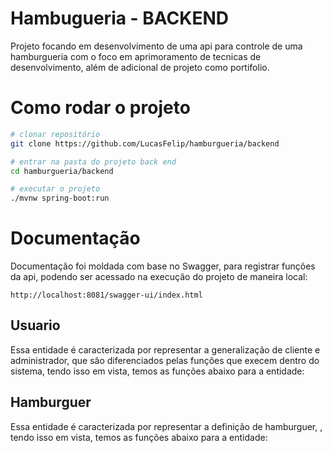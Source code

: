 # Hambugueria - BACKEND
Projeto focando em desenvolvimento de uma api para controle de uma  hamburgueria com o foco em aprimoramento de tecnicas de desenvolvimento, além de adicional de projeto como portifolio.

# Como rodar o projeto 

```bash
# clonar repositório
git clone https://github.com/LucasFelip/hamburgueria/backend

# entrar na pasta do projeto back end
cd hamburgueria/backend

# executar o projeto
./mvnw spring-boot:run
``` 

# Documentação
Documentação foi moldada com base no Swagger, para registrar funções da api, podendo ser acessado na execução do projeto de maneira local:

    http://localhost:8081/swagger-ui/index.html

## Usuario
Essa entidade é caracterizada por representar a generalização de cliente e administrador, que são diferenciados pelas funções que execem dentro do sistema, tendo isso em vista, temos as funções abaixo para a entidade:


## Hamburguer
Essa entidade é caracterizada por representar a definição de hamburguer, , tendo isso em vista, temos as funções abaixo para a entidade:
